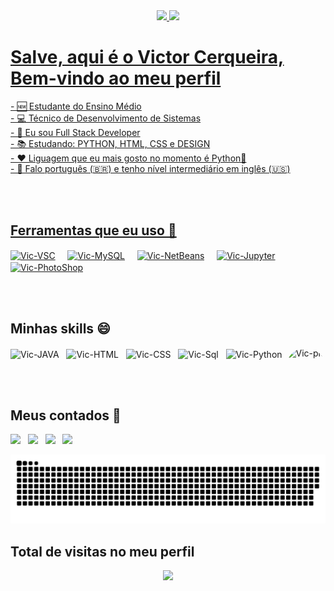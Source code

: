 <div align="center">
  <a href="https://github.com/brenaki">
  <img height="180em" src="https://github-readme-stats.vercel.app/api?username=brenaki&show_icons=true&theme=react&include_all_commits=true&count_private=true"/>
  <img height="180em" src="https://github-readme-stats.vercel.app/api/top-langs/?username=brenaki&theme=react"/>
</div>
  
# Salve, aqui é o Victor Cerqueira, Bem-vindo ao meu perfil  
  <div>
- 🆕 Estudante do Ensino Médio<br>
- 💻 Técnico de Desenvolvimento de Sistemas<br>
- 🔭 Eu sou Full Stack Developer<br>
- 📚 Estudando: PYTHON, HTML, CSS e DESIGN<br>
- ❤️ Liguagem que eu mais gosto no momento é Python🐍<br>
- 💬 Falo português (🇧🇷) e tenho nível intermediário em inglês (🇺🇸)<br>
</div>
  
  <br><br>

## Ferramentas que eu uso 💼
  <div style="display: inline_block">
  <a href="https://code.visualstudio.com/download" target="_blank"><img align="center" alt="Vic-VSC" height="50" width="50" src="https://cdn.jsdelivr.net/gh/devicons/devicon/icons/vscode/vscode-original.svg"></a>
  &nbsp;&nbsp;&nbsp;
  <a href="https://www.mysql.com/downloads/" target="_blank"><img align="center" alt="Vic-MySQL" height="50" width="50" src="https://cdn.jsdelivr.net/gh/devicons/devicon/icons/mysql/mysql-original.svg"></a>
  &nbsp;&nbsp;&nbsp;
  <a href="https://netbeans.apache.org/download/index.html" target="_blank"><img align="center" alt="Vic-NetBeans" height="50" width="50" src="https://cdn.discordapp.com/attachments/796077210720272394/903048000178389082/NETBEANS.png"></a>
  &nbsp;&nbsp;&nbsp;
  <a href="https://netbeans.apache.org/download/index.html" target="_blank"><img align="center" alt="Vic-Jupyter" height="50" width="50" src="https://cdn.jsdelivr.net/gh/devicons/devicon/icons/jupyter/jupyter-original-wordmark.svg"></a>
  &nbsp;&nbsp;&nbsp;
  <a href="https://netbeans.apache.org/download/index.html" target="_blank"><img align="center" alt="Vic-PhotoShop" height="50" width="50" src="https://cdn.jsdelivr.net/gh/devicons/devicon/icons/photoshop/photoshop-plain.svg"></a>
  </div>

  <br><br>

  ## Minhas skills 😄
<div style="display: inline_block">
  <img align="center" alt="Vic-JAVA" height="50" width="70" src="https://cdn.jsdelivr.net/gh/devicons/devicon/icons/java/java-original-wordmark.svg">
  &nbsp;
  <img align="center" alt="Vic-HTML" height="50" width="50" src="https://cdn.jsdelivr.net/gh/devicons/devicon/icons/html5/html5-original-wordmark.svg">
  &nbsp;
  <img align="center" alt="Vic-CSS" height="50" width="50" src="https://cdn.jsdelivr.net/gh/devicons/devicon/icons/css3/css3-original-wordmark.svg">
  &nbsp;
  <img align="center" alt="Vic-Sql" height="50" width="70" src="https://cdn.jsdelivr.net/gh/devicons/devicon/icons/mysql/mysql-original-wordmark.svg">
  &nbsp;
  <img align="center" alt="Vic-Python" height="50" width="70" src="https://cdn.jsdelivr.net/gh/devicons/devicon/icons/python/python-original-wordmark.svg">
  <img align="right" alt="Vic-pic" height="150" style="border-radius:50px;" src="https://cdn.discordapp.com/attachments/782912374797500417/901906862889386005/C3Xr.gif">
</div>
  
  <br><br>
  
  ## Meus contados :iphone:
<div>
  <a href="https://instagram.com/victor_angelolc" target="_blank"><img src="https://img.shields.io/badge/-Instagram-%23E4405F?style=for-the-badge&logo=instagram&logoColor=white" target="_blank"></a>
  &nbsp;
  <a href="https://steamcommunity.com/profiles/76561198798646904" target="_blank"><img src="https://img.shields.io/badge/Steam-000000?style=for-the-badge&logo=steam&logoColor=white" target="_blank"></a>
  &nbsp;
  <a href = "mailto:victor.legat.cerqueira@gmail.com"><img src="https://img.shields.io/badge/-Gmail-%23333?style=for-the-badge&logo=gmail&logoColor=white" target="_blank"></a>
  &nbsp;
  <a href="https://www.linkedin.com/in/victor-cerqueira-405055223" target="_blank"><img src="https://img.shields.io/badge/-LinkedIn-%230077B5?style=for-the-badge&logo=linkedin&logoColor=white" target="_blank"></a> 
 
  ![Snake animation](https://github.com/brenaki/brenaki/blob/output/github-contribution-grid-snake.svg)
 
  ## Total de visitas no meu perfil<br>
 <p align="center"> 
   <img alingn="center" src="https://profile-counter.glitch.me/brenaki/count.svg" />
 </p>
  
</div>
